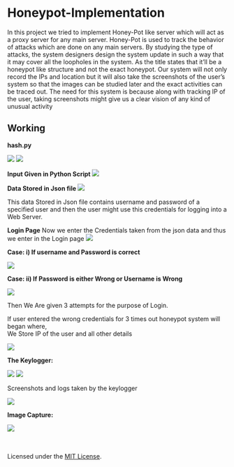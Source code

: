 # Honeypot-Implementation


In this project we tried to implement Honey-Pot like server which will act
as a proxy server for any main server. Honey-Pot is used to track the
behavior of attacks which are done on any main servers. By studying the
type of attacks, the system designers design the system update in such a
way that it may cover all the loopholes in the system. As the title states
that it’ll be a honeypot like structure and not the exact honeypot. Our
system will not only record the IPs and location but it will also take the
screenshots of the user’s system so that the images can be studied later
and the exact activities can be traced out. The need for this system is
because along with tracking IP of the user, taking screenshots might give
us a clear vision of any kind of unusual activity

## Working

**hash.py**

![](/images/1.jpg)
![](/images/2.jpg)


**Input Given in Python Script**
![](/images/3.jpg)


**Data Stored in Json file**
![](/images/13.jpg)


This data Stored in Json file contains username and password of a specified user and then the user might use this credentials for logging into a Web Server.


**Login Page**
Now we enter the Credentials taken from the json data and thus we enter in the Login page
![](/images/4.png)



**Case: i) If username and Password is correct**

![](/images/5.png)


**Case: ii) If Password is either Wrong or Username is Wrong**

![](/images/6.png)


Then We Are given 3 attempts for the purpose of Login.


If user entered the wrong credentials for 3 times out honeypot system will began where,</br>
We Store IP of the user and all other details

![](/images/7.png)


**The Keylogger:** 

![](/images/8.jpg)
![](/images/9.jpg)

Screenshots and logs taken by the keylogger

![](/images/10.jpg)


**Image Capture:** 

![](/images/11.jpg)




</br></br>
 Licensed under the [MIT License](LICENSE).
